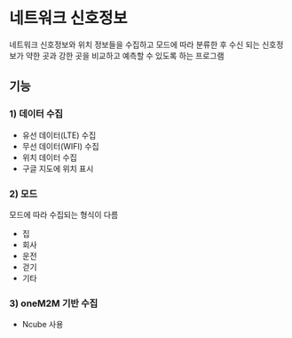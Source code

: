 # 네트워크 신호정보

네트워크 신호정보와 위치 정보들을 수집하고 모드에 따라 분류한 후 수신 되는 신호정보가 약한 곳과 강한 곳을 비교하고 예측할 수 있도록 하는 프로그램

## 기능

### 1) 데이터 수집
- 유선 데이터(LTE) 수집
- 무선 데이터(WIFI) 수집
- 위치 데이터 수집
- 구글 지도에 위치 표시

### 2) 모드

모드에 따라 수집되는 형식이 다름

- 집
- 회사
- 운전
- 걷기
- 기타

### 3) oneM2M 기반 수집

- Ncube 사용